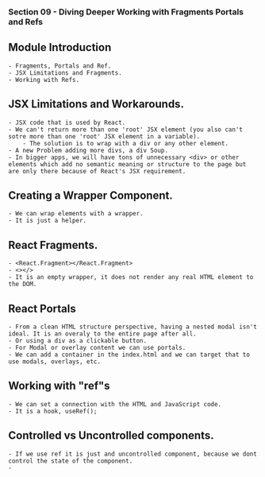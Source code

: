 ### Section 09 - Diving Deeper Working with Fragments Portals and Refs
## Module Introduction
    - Fragments, Portals and Ref.
    - JSX Limitations and Fragments.
    - Working with Refs.

## JSX Limitations and Workarounds.
    - JSX code that is used by React.
    - We can't return more than one 'root' JSX element (you also can't sotre more than one 'root' JSX element in a variable).
        - The solution is to wrap with a div or any other element.
    - A new Problem adding more divs, a div Soup.
    - In bigger apps, we will have tons of unnecessary <div> or other elements which add no semantic meaning or structure to the page but are only there because of React's JSX requirement.

## Creating a Wrapper Component.
    - We can wrap elements with a wrapper.
    - It is just a helper.

## React Fragments.
    - <React.Fragment></React.Fragment>
    - <></>
    - It is an empty wrapper, it does not render any real HTML element to the DOM.

## React Portals
    - From a clean HTML structure perspective, having a nested modal isn't ideal. It is an overaly to the entire page after all.
    - Or using a div as a clickable button.
    - For Modal or overlay content we can use portals.
    - We can add a container in the index.html and we can target that to use modals, overlays, etc.

## Working with "ref"s
    - We can set a connection with the HTML and JavaScript code.
    - It is a hook, useRef();

## Controlled vs Uncontrolled components.
    - If we use ref it is just and uncontrolled component, because we dont control the state of the component.
    - 